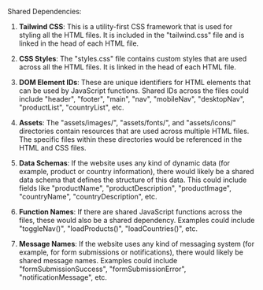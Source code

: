 Shared Dependencies:

1. **Tailwind CSS**: This is a utility-first CSS framework that is used for styling all the HTML files. It is included in the "tailwind.css" file and is linked in the head of each HTML file.

2. **CSS Styles**: The "styles.css" file contains custom styles that are used across all the HTML files. It is linked in the head of each HTML file.

3. **DOM Element IDs**: These are unique identifiers for HTML elements that can be used by JavaScript functions. Shared IDs across the files could include "header", "footer", "main", "nav", "mobileNav", "desktopNav", "productList", "countryList", etc.

4. **Assets**: The "assets/images/", "assets/fonts/", and "assets/icons/" directories contain resources that are used across multiple HTML files. The specific files within these directories would be referenced in the HTML and CSS files.

5. **Data Schemas**: If the website uses any kind of dynamic data (for example, product or country information), there would likely be a shared data schema that defines the structure of this data. This could include fields like "productName", "productDescription", "productImage", "countryName", "countryDescription", etc.

6. **Function Names**: If there are shared JavaScript functions across the files, these would also be a shared dependency. Examples could include "toggleNav()", "loadProducts()", "loadCountries()", etc.

7. **Message Names**: If the website uses any kind of messaging system (for example, for form submissions or notifications), there would likely be shared message names. Examples could include "formSubmissionSuccess", "formSubmissionError", "notificationMessage", etc.